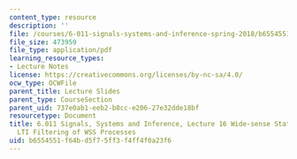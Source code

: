 ```yaml
---
content_type: resource
description: ''
file: /courses/6-011-signals-systems-and-inference-spring-2018/b6554551f64bd5f75ff3f4ff4f0a23f6_MIT6_011S18lec16.pdf
file_size: 473959
file_type: application/pdf
learning_resource_types:
- Lecture Notes
license: https://creativecommons.org/licenses/by-nc-sa/4.0/
ocw_type: OCWFile
parent_title: Lecture Slides
parent_type: CourseSection
parent_uid: 737e0ab1-eeb2-b8cc-e206-27e32dde18bf
resourcetype: Document
title: 6.011 Signals, Systems and Inference, Lecture 16 Wide-sense Stationary Processes,
  LTI Filtering of WSS Processes
uid: b6554551-f64b-d5f7-5ff3-f4ff4f0a23f6
---
```

